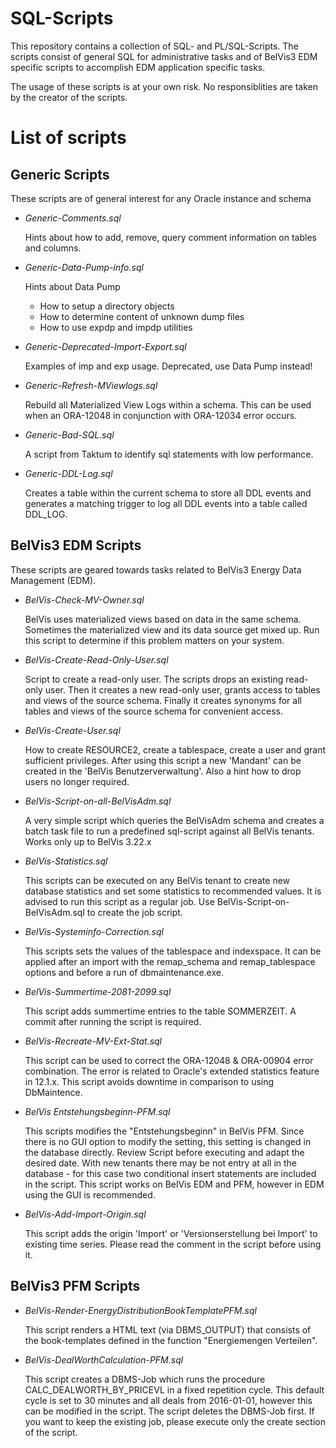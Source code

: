 # SQL-Scripts

This repository contains a collection of SQL- and PL/SQL-Scripts. The scripts consist of general SQL for administrative tasks and of BelVis3 EDM specific scripts to accomplish EDM application specific tasks.

The usage of these scripts is at your own risk. No responsiblities are taken by the creator of the scripts.

# List of scripts

## Generic Scripts

These scripts are of general interest for any Oracle instance and schema

* *Generic-Comments.sql*

  Hints about how to add, remove, query comment information on tables and columns.

* *Generic-Data-Pump-info.sql*

  Hints about Data Pump
  * How to setup a directory objects
  * How to determine content of unknown dump files
  * How to use expdp and impdp utilities

* *Generic-Deprecated-Import-Export.sql*

  Examples of imp and exp usage. Deprecated, use Data Pump instead!

* *Generic-Refresh-MViewlogs.sql*

  Rebuild all Materialized View Logs within a schema. This can be used when an ORA-12048 in conjunction with ORA-12034 error occurs.

* *Generic-Bad-SQL.sql*

  A script from Taktum to identify sql statements with low performance.

* *Generic-DDL-Log.sql*

  Creates a table within the current schema to store all DDL events and generates a matching trigger to log all DDL events into a table called DDL_LOG.

## BelVis3 EDM Scripts

These scripts are geared towards tasks related to BelVis3 Energy Data Management (EDM).

* *BelVis-Check-MV-Owner.sql*

   BelVis uses materialized views based on data in the same schema. Sometimes the materialized view and its data source get mixed up. Run this script to determine if this problem matters on your system.

* *BelVis-Create-Read-Only-User.sql*

   Script to create a read-only user.  The scripts drops an existing read-only user.  Then it creates a new read-only user, grants access to tables and views of the source schema.  Finally it creates synonyms for all tables and views of the source schema for convenient access.

* *BelVis-Create-User.sql*

  How to create RESOURCE2, create a tablespace, create a user and grant sufficient privileges. After using this script a new 'Mandant' can be created in the 'BelVis Benutzerverwaltung'.
  Also a hint how to drop users no longer required.

* *BelVis-Script-on-all-BelVisAdm.sql*

  A very simple script which queries the BelVisAdm schema and creates a batch task file to run a predefined sql-script against all BelVis tenants.  Works only up to BelVis 3.22.x

* *BelVis-Statistics.sql*

  This scripts can be executed on any BelVis tenant to create new database statistics and set some statistics to recommended values. It is advised to run this script as a regular job. Use BelVis-Script-on-BelVisAdm.sql to create the job script.
  
* *BelVis-Systeminfo-Correction.sql*

  This scripts sets the values of the tablespace and indexspace. It can be applied after an import with the remap\_schema and remap\_tablespace options and before a run of dbmaintenance.exe.

* *BelVis-Summertime-2081-2099.sql*

  This script adds summertime entries to the table SOMMERZEIT.  A commit after running the script is required.

* *BelVis-Recreate-MV-Ext-Stat.sql*

  This script can be used to correct the ORA-12048 & ORA-00904 error combination.  The error is related to Oracle's extended statistics feature in 12.1.x.  This script avoids downtime in comparison to using DbMaintence.

* *BelVis Entstehungsbeginn-PFM.sql*

  This scripts modifies the "Entstehungsbeginn" in BelVis PFM.  Since there is no GUI option to modify the setting, this setting is changed in the database directly.  Review Script before executing and adapt the desired date.  With new tenants there may be not entry at all in the database - for this case two conditional insert statements are included in the script.  This script works on BelVis EDM and PFM, however in EDM using the GUI is recommended.

* *BelVis-Add-Import-Origin.sql*

  This script adds the origin 'Import' or 'Versionserstellung bei Import' to existing time series.  Please read the comment in the script before using it.

## BelVis3 PFM Scripts
  
* *BelVis-Render-EnergyDistributionBookTemplatePFM.sql*

  This script renders a HTML text (via DBMS_OUTPUT) that consists of the book-templates defined in the function "Energiemengen Verteilen".

* *BelVis-DealWorthCalculation-PFM.sql*

  This script creates a DBMS-Job which runs the procedure CALC\_DEALWORTH\_BY\_PRICEVL in a fixed repetition cycle.  This default cycle is set to 30 minutes and all deals from 2016-01-01, however this can be modified in the script.  The script deletes the DBMS-Job first.  If you want to keep the existing job, please execute only the create section of the script.
  